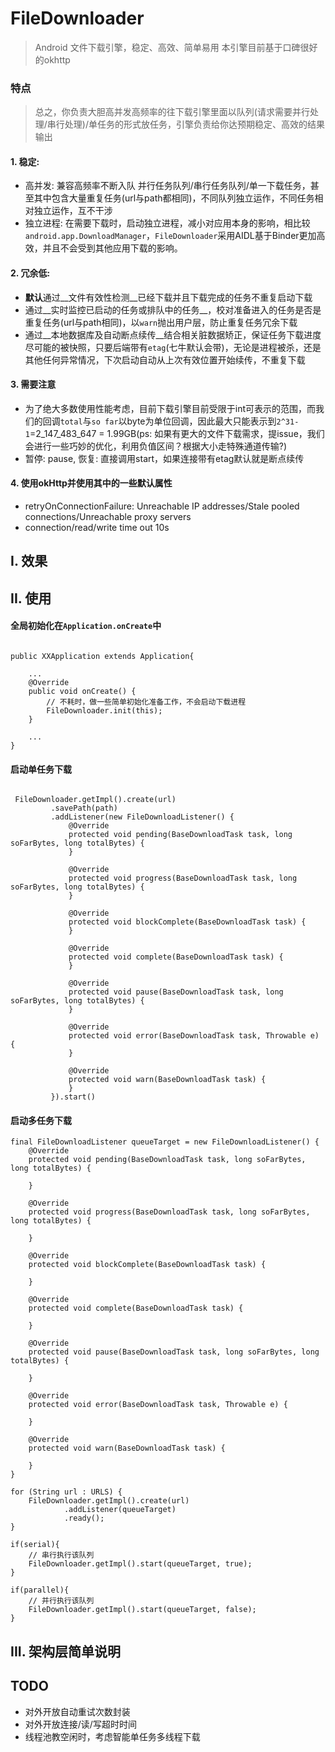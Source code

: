 # FileDownloader

> Android 文件下载引擎，稳定、高效、简单易用
> 本引擎目前基于口碑很好的okhttp

### 特点

> 总之，你负责大胆高并发高频率的往下载引擎里面以队列(请求需要并行处理/串行处理)/单任务的形式放任务，引擎负责给你达预期稳定、高效的结果输出

#### 1. 稳定: 

- 高并发: 兼容高频率不断入队 并行任务队列/串行任务队列/单一下载任务，甚至其中包含大量重复任务(url与path都相同)，不同队列独立运作，不同任务相对独立运作，互不干涉
- 独立进程: 在需要下载时，启动独立进程，减小对应用本身的影响，相比较`android.app.DownloadManager`，`FileDownloader`采用AIDL基于Binder更加高效，并且不会受到其他应用下载的影响。


#### 2. 冗余低: 

- **默认**通过__文件有效性检测__已经下载并且下载完成的任务不重复启动下载 
- 通过__实时监控已启动的任务或排队中的任务__，校对准备进入的任务是否是重复任务(url与path相同)，以`warn`抛出用户层，防止重复任务冗余下载
- 通过__本地数据库及自动断点续传__结合相关脏数据矫正，保证任务下载进度尽可能的被快照，只要后端带有`etag`(七牛默认会带)，无论是进程被杀，还是其他任何异常情况，下次启动自动从上次有效位置开始续传，不重复下载


#### 3. 需要注意

- 为了绝大多数使用性能考虑，目前下载引擎目前受限于int可表示的范围，而我们的回调`total`与`so far`以byte为单位回调，因此最大只能表示到`2^31-1`=2_147_483_647 = 1.99GB(ps: 如果有更大的文件下载需求，提issue，我们会进行一些巧妙的优化，利用负值区间？根据大小走特殊通道传输?)
- 暂停: pause, 恢复: 直接调用start，如果连接带有etag默认就是断点续传

#### 4. 使用okHttp并使用其中的一些默认属性

- retryOnConnectionFailure: Unreachable IP addresses/Stale pooled connections/Unreachable proxy servers
- connection/read/write time out 10s

## I. 效果

## II. 使用

#### 全局初始化在`Application.onCreate`中

```

public XXApplication extends Application{

    ...
    @Override
    public void onCreate() {
        // 不耗时，做一些简单初始化准备工作，不会启动下载进程
        FileDownloader.init(this);
    }
    
    ...
}

```

#### 启动单任务下载

```

 FileDownloader.getImpl().create(url)
         .savePath(path)
         .addListener(new FileDownloadListener() {
             @Override
             protected void pending(BaseDownloadTask task, long soFarBytes, long totalBytes) {
             }

             @Override
             protected void progress(BaseDownloadTask task, long soFarBytes, long totalBytes) {
             }

             @Override
             protected void blockComplete(BaseDownloadTask task) {
             }

             @Override
             protected void complete(BaseDownloadTask task) {
             }

             @Override
             protected void pause(BaseDownloadTask task, long soFarBytes, long totalBytes) {
             }

             @Override
             protected void error(BaseDownloadTask task, Throwable e) {
             }

             @Override
             protected void warn(BaseDownloadTask task) {
             }
         }).start()
```

#### 启动多任务下载

```
final FileDownloadListener queueTarget = new FileDownloadListener() {
    @Override
    protected void pending(BaseDownloadTask task, long soFarBytes, long totalBytes) {

    }

    @Override
    protected void progress(BaseDownloadTask task, long soFarBytes, long totalBytes) {

    }

    @Override
    protected void blockComplete(BaseDownloadTask task) {

    }

    @Override
    protected void complete(BaseDownloadTask task) {

    }

    @Override
    protected void pause(BaseDownloadTask task, long soFarBytes, long totalBytes) {

    }

    @Override
    protected void error(BaseDownloadTask task, Throwable e) {

    }

    @Override
    protected void warn(BaseDownloadTask task) {

    }
}

for (String url : URLS) {
    FileDownloader.getImpl().create(url)
            .addListener(queueTarget)
            .ready();
}

if(serial){
    // 串行执行该队列
    FileDownloader.getImpl().start(queueTarget, true);
}

if(parallel){
    // 并行执行该队列
    FileDownloader.getImpl().start(queueTarget, false);
}

```




## III. 架构层简单说明

## TODO

- 对外开放自动重试次数封装
- 对外开放连接/读/写超时时间
- 线程池教空闲时，考虑智能单任务多线程下载
